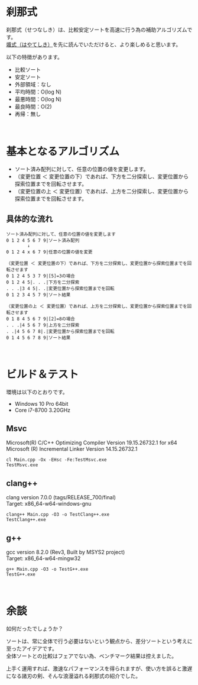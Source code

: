# 刹那式
刹那式（せつなしき）は、比較安定ソートを高速に行う為の補助アルゴリズムです。  
[颯式（はやてしき）](https://github.com/EmuraDaisuke/SortingAlgorithm.HayateShiki)を先に読んでいただけると、より楽しめると思います。  

以下の特徴があります。  
* 比較ソート
* 安定ソート
* 外部領域：なし
* 平均時間：O(log N)
* 最悪時間：O(log N)
* 最良時間：O(2)
* 再帰：無し

<br>

# 基本となるアルゴリズム
* ソート済み配列に対して、任意の位置の値を変更します。
* （変更位置 ＜ 変更位置の下）であれば、下方を二分探索し、変更位置から探索位置までを回転させます。
* （変更位置の上 ＜ 変更位置）であれば、上方を二分探索し、変更位置から探索位置までを回転させます。

## 具体的な流れ
~~~
ソート済み配列に対して、任意の位置の値を変更します
0 1 2 4 5 6 7 9|ソート済み配列
        ↓
0 1 2 4 x 6 7 9|任意の位置の値を変更
~~~
~~~
（変更位置 ＜ 変更位置の下）であれば、下方を二分探索し、変更位置から探索位置までを回転させます
0 1 2 4 5 3 7 9|[5]=3の場合
0 1 2 4 5|. . .|下方を二分探索
. . .|3 4 5|. .|変更位置から探索位置までを回転
0 1 2 3 4 5 7 9|ソート結果
~~~
~~~
（変更位置の上 ＜ 変更位置）であれば、上方を二分探索し、変更位置から探索位置までを回転させます
0 1 8 4 5 6 7 9|[2]=8の場合
. . .|4 5 6 7 9|上方を二分探索
. .|4 5 6 7 8|.|変更位置から探索位置までを回転
0 1 4 5 6 7 8 9|ソート結果
~~~

<br>

# ビルド＆テスト
環境は以下のとおりです。
* Windows 10 Pro 64bit
* Core i7-8700 3.20GHz

## **Msvc**
Microsoft(R) C/C++ Optimizing Compiler Version 19.15.26732.1 for x64  
Microsoft (R) Incremental Linker Version 14.15.26732.1  
~~~
cl Main.cpp -Ox -EHsc -Fe:TestMsvc.exe
TestMsvc.exe
~~~

## **clang++**
clang version 7.0.0 (tags/RELEASE_700/final)  
Target: x86_64-w64-windows-gnu  
~~~
clang++ Main.cpp -O3 -o TestClang++.exe
TestClang++.exe
~~~

## **g++**
gcc version 8.2.0 (Rev3, Built by MSYS2 project)  
Target: x86_64-w64-mingw32  
~~~
g++ Main.cpp -O3 -o TestG++.exe
TestG++.exe
~~~

<br>

# 余談
如何だったでしょうか？  

ソートは、常に全体で行う必要はないという観点から、差分ソートという考えに至ったアイデアです。  
全体ソートとの比較はフェアでない為、ベンチマーク結果は控えました。  

上手く運用すれば、激速なパフォーマンスを得られますが、使い方を誤ると激遅になる諸刃の剣、そんな浪漫溢れる刹那式の紹介でした。  
